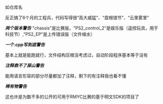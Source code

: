

如仓库名

反正搞了6个月的工程兵，代码写得很“高大威猛”、“盘根错节”、“云里雾里”

***两个版本警告***
"chassis"是比赛版，"PS2_control_2"是娱乐版（遥控玩具，用于科技节）,"PS2_EP"是上传错误版（文件缩水）

***一个.cpp写到底警告***

基本上就是能跑就行，文件结构压根没考虑过，自动阶段程序基本等于没有

***注释救不了屎山警告***

能用语言形容的部分尽量都加了注释，剩下的有注释我也看不懂

***稀有物警告***

这也许是为数不多的公开的可用于RMYC比赛的基于明文SDK的项目了


